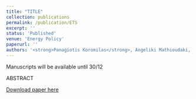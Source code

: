 ```yaml
---
title: "TITLE"
collection: publications
permalink: /publication/ETS
excerpt: ''
status: 'Published'
venue: 'Energy Policy'
paperurl: ''
authors: '<strong>Panagiotis Koromilas</strong>, Angeliki Mathioudaki, Sotirios Dimos, Dimitris Fotakis'
---
```

Manuscripts will be available until 30/12

ABSTRACT

[Download paper here]()

